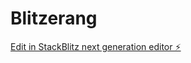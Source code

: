 # Blitzerang

[Edit in StackBlitz next generation editor ⚡️](https://stackblitz.com/~/github.com/danielacorner/Blitzerang)